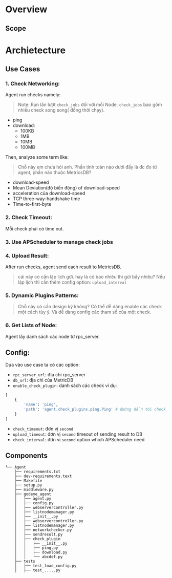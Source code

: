 # Overview
## Scope
# Archietecture
## Use Cases
### 1. Check Networking:
Agent run checks namely:
> Note: Run lần lượt `check_jobs` đối với mỗi Node. `check_jobs` bao
 gồm nhiều check song song( đồng thời chạy).

- ping
- download:
    + 100KB
    + 1MB
    + 10MB
    + 100MB
    
Then, analyze some term like:
> Chỗ này em chưa hỏi anh. Phần tính toàn nào dưới đấy là đc đo từ agent,
phần nào thuộc MetricsDB?

- download-speed
- Mean Deviation(độ biến động) of download-speed
- acceleration của download-speed
- TCP three-way-handshake time
- Time-to-first-byte

### 2. Check Timeout:
Mỗi check phải có time out.

### 3. Use APScheduler to manage check jobs

### 4. Upload Result:
After run checks, agent send each result to MetricsDB.
> cái này có cần lập lịch gửi. hay là có bao nhiêu thì gửi bấy nhiêu?
Nếu lập lịch thì cần thêm config option: `upload_interval`


### 5. Dynamic Plugins Patterns:
> Chỗ này có cần design kỹ không?
Có thể dễ dàng enable các check một cách tùy ý.
Và dễ dàng config các tham số của một check.

### 6. Get Lists of Node:
Agent lấy danh sách các node từ rpc_server.

## Config:
Dựa vào use case ta có các option:

- `rpc_server_url`: địa chỉ rpc_server
- `db_url`: địa chỉ của MetricDB
- `enable_check_plugin`: danh sách các check ví dụ:

```python
[
    {
        'name': 'ping',
        'path': 'agent.check_plugins.ping.Ping' # đường dẫn tới check_plugin
    }
]
```

- `check_timeout`: đơn vị `second`
- `upload_timeout`: đơn vị `second` timeout of sending result to DB
- `check_interval`: đơn vị `second` option which APScheduler need

## Components

```
└── Agent
    ├── requirements.txt
    ├── dev-requirements.text
    ├── Makefile
    ├── setup.py
    ├── middleware.py
    ├── godeye_agent
    │   ├── agent.py
    │   ├── config.py
    │   ├── webservercontroller.py
    │   ├── listnodemanager.py
    │   ├── __init__.py
    │   ├── webservercontroller.py
    │   ├── listnodemanager.py
    │   ├── networkchecker.py
    │   ├── sendresult.py
    │   ├── check_plugin
    │   │   ├── __init__.py
    │   │   ├── ping.py
    │   │   ├── download.py
    │   │   └── abcdef.py
    ├── tests
    │   ├── test_load_config.py
    │   ├── test_.....py
```


